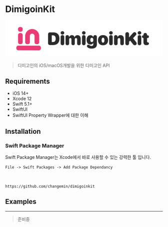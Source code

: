 # DimigoinKit
![DimigoinKit](src/DimigoinKit.png)
> 디미고인의 iOS/macOS개발을 위한 디미고인 API

## Requirements
* iOS 14+
* Xcode 12
* Swift 5.1+
* SwiftUI
* SwiftUI Property Wrapper에 대한 이해

## Installation
### Swift Package Manager
Swift Package Manager는 Xcode에서 바로 사용할 수 있는 강력한 툴 입니다. 

    File -> Swift Packages -> Add Package Dependancy 

<br >
    
    https://github.com/changemin/dimigoinkit

## Examples
---

> 준비중

